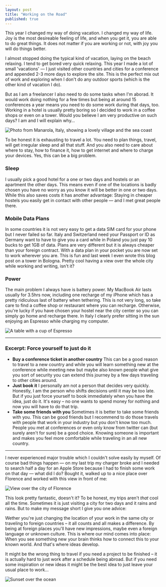 ```yaml
---
layout: post
title: "Working on the Road"
published: true
---
```


This year I changed my way of doing vacation. I changed my way of life. Joy is the most desireable feeling of life, and when you get it, you are able to do great things. It does not matter if you are working or not, with joy you will do things better.

I almost stopped doing the typical kind of vacation, laying on the beach relaxing. I tend to get bored very quick relaxing. This year I made a lot of small 'vacations' &mdash; I just visited other countries and cities for a conference and appended 2-3 more days to explore the site. This is the perfect mix out of work and exploring when I don't do any outdoor sports (which is the other kind of vacation I do).

But as I am a freelancer I also need to do some tasks when I'm aborad. It would work doing nothing for a few times but being at around 15 conferences a year means you need to do some work during that days, too. Working in a hotel is usually pretty boring so I decided to work in a coffee shops or even on a tower. Would you believe I am very productive on such days? I am and I will explain why&hellip;

![Photo from Manarola, Italy, showing a lovely village and the sea coast](//img-anselmhannemann.netdna-ssl.com/img/blog/20130920-Italy--web-20.jpg)

To be honest it is exhausting to travel a lot. You need to plan things, travel, will get irregular sleep and all that stuff. And you also need to care about where to stay, how to finance it, how to get internet and where to charge your devices. Yes, this can be a big problem.

### Sleep

I usually pick a good hotel for a one or two days and hostels or an apartment the other days. This means even if one of the locations is badly chosen you have no worry as you know it will be better in one or two days. While this also saves costs it has another advantage: Staying in cheaper hostels you easily get in contact with other people &mdash; and I met great people there.

### Mobile Data Plans

In some countries it is not very easy to get a data SIM card for your phone but I never failed so far. Italy and Switzerland need your Passport or ID as Germany want to have to give you a card while in Poland you just pay 10 bucks to get 1GB of data. Plans are very different but it is always cheaper than your foreign contract. With a data plan in your pocket you are now set to work wherever you are. This is fun and last week I even wrote this blog post on a tower in Bologna. Pretty cool having a view over the whole city while working and writing, isn't it?

### Power

The main problem I always have is battery power. My MacBook Air lasts usually for 3.5hrs now, including one recharge of my iPhone which has a pretty ridiculous last of battery when tethering. This is not very long, so take care to find a coffee shop or restaurant where you can recharge. Otherwise, you're lucky if you have chosen your hostel near the city center so you can simply go home and recharge there. In Italy I clearly prefer sitting in the sun enjoying an Espresso while charging my computer.

![A table with a cup of Espresso](//img-anselmhannemann.netdna-ssl.com/img/blog/20130920-Italy--web-1.jpg)

----

### Excerpt: Force yourself to just do it

- **Buy a conference ticket in another country**
This can be a good reason to travel to a new country and while you will learn something new at the conference while meeting new but maybe also known people what give you sort of security you can extend this journey by a few days traveling to other cities around.
- **Just book it**
I personally am not a person that decides very quickly. Honestly, I am the person who shifts decisions until it may be too late. But if you just force yourself to book immediately when you have the idea, just do it. It's easy – no one wants to spend money for nothing and now you will have to do that trip.
- **Take some friends with you**
Sometimes it is better to take some friends with you. This can be good friends but I recommend to do those travels with people that work in your industry but you don't know too much. People you met at conferences or even only know from twitter can (but surely aren't for sure)  be a good choice. Knowing someone is important and makes you feel more comfortable while traveling in an all new country.

----

I never experienced major trouble which I couldn't solve easily by myself. Of course bad things happen &mdash; on my last trip my charger broke and I needed to search half a day for an Apple Store because I had to finish some work on that day &mdash; what did I do? Bought it, walked up to a nice place over Florence and worked with this view in front of me:

![View over the city of Florence](//img-anselmhannemann.netdna-ssl.com/img/blog/20130920-Italy--web-28.jpg)

This look pretty fantastic, doesn't it? To be honest, my trips aren't _that_ cool all the time. Sometimes it is just visiting a city for two days and it rains and rains. But to make my message short I give you one advice:

Wether you're just changing the location of your work in the same city or traveling to foreign countries – it all counts and all makes a difference. By being at foreign places you'll have new impressions, maybe even a foreign language or unknown culture. This is where our mind comes into place: When you see something new your brain thinks how to connect this to your known world. And that's where ideas develop.

It might be the wrong thing to travel if you need a project to be finished – it is actually hard to just work after a schedule being abroad. But if you need some inspiration or new ideas it might be the best idea to just leave your usual place to work&hellip;

![Sunset over the ocean](//img-anselmhannemann.netdna-ssl.com/img/blog/20130920-Italy--web-16.jpg)
